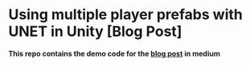 # Using multiple player prefabs with UNET in Unity [Blog Post]

**This repo contains the demo code for the [blog post](https://medium.com/@pulkit.16296/using-multiple-player-prefabs-with-unet-in-unity-b458b7a8e80b) in medium**